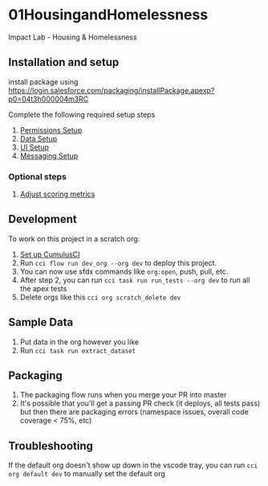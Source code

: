 # 01HousingandHomelessness

Impact Lab - Housing & Homelessness

## Installation and setup

install package using <https://login.salesforce.com/packaging/installPackage.apexp?p0=04t3h000004m3RC>

Complete the following required setup steps

1. [Permissions Setup](/docs/permissions-setup.md)
2. [Data Setup](/docs/data-setup.md)
3. [UI Setup](/docs/ui-setup.md)
4. [Messaging Setup](/docs/messaging-setup.md)

### Optional steps

1. [Adjust scoring metrics](/docs/scoring-metrics.md)

## Development

To work on this project in a scratch org:

1. [Set up CumulusCI](https://cumulusci.readthedocs.io/en/latest/tutorial.html)
2. Run `cci flow run dev_org --org dev` to deploy this project.
3. You can now use sfdx commands like `org:open`, push, pull, etc.
4. After step 2, you can run `cci task run run_tests --org dev` to run all the apex tests
5. Delete orgs like this `cci org scratch_delete dev`

## Sample Data

1. Put data in the org however you like
2. Run `cci task run extract_dataset`

## Packaging

1. The packaging flow runs when you merge your PR into master
2. It's possible that you'll get a passing PR check (it deploys, all tests pass) but then there are packaging errors (namespace issues, overall code coverage < 75%, etc)

## Troubleshooting

If the default org doesn't show up down in the vscode tray, you can run `cci org default dev` to manually set the default org
